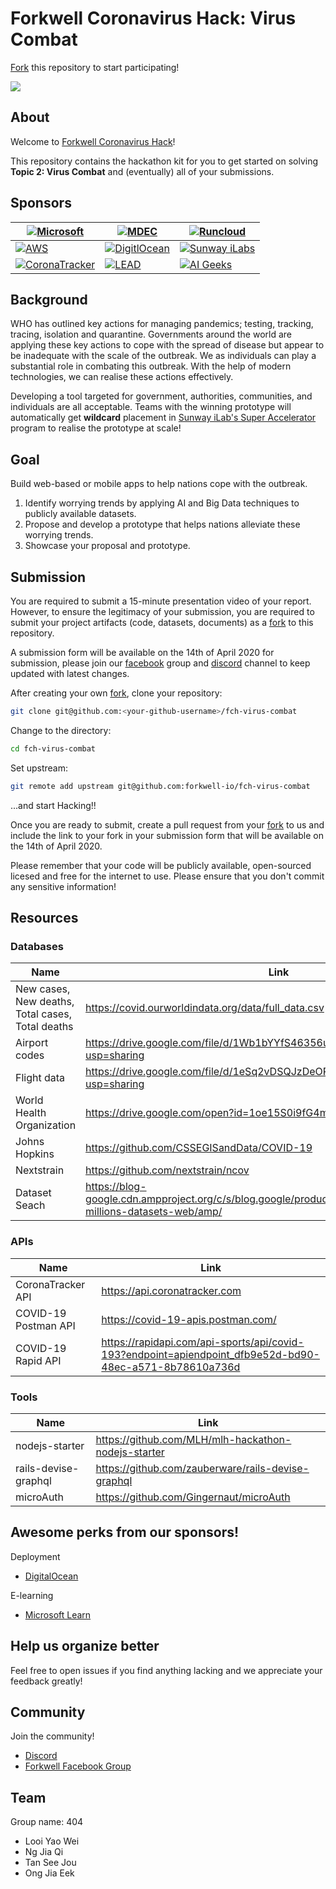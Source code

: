 # Forkwell Coronavirus Hack: Virus Combat

[Fork](https://guides.github.com/activities/forking/) this repository to start participating!

[![](https://img.shields.io/discord/692562848437764096.svg?label=&logo=discord&logoColor=ffffff&color=7389D8&labelColor=6A7EC2)](https://discord.gg/jFjbXqp)

## About

Welcome to [Forkwell Coronavirus Hack](https://www.forkwell.io/events/forkwell-coronavirus-hack)!

This repository contains the hackathon kit for you to get started on solving **Topic 2: Virus
Combat** and (eventually) all of your submissions.

## Sponsors

| [![Microsoft](https://user-images.githubusercontent.com/19421765/77505763-ff940400-6e9e-11ea-8c47-cafdf6b3b2d6.png)](https://microsoft.com/)           | [![MDEC](https://uploads-ssl.webflow.com/5dedc0ed675ba87b09857f05/5e7b5a7ea804328ecaf8e5a2_mdec.png)](https://mdec.my/)                       | [![Runcloud](https://uploads-ssl.webflow.com/5dedc0ed675ba87b09857f05/5e79fb8c21fcad40f1a34b8a_runcloud.png)](https://runcloud.io/)                  |
|--------------------------------------------------------------------------------------------------------------------------------------------------------|-----------------------------------------------------------------------------------------------------------------------------------------------|------------------------------------------------------------------------------------------------------------------------------------------------------|
| [![AWS](https://uploads-ssl.webflow.com/5dedc0ed675ba87b09857f05/5e7b5a7ef803a29eed975378_aws.png)](https://aws.amazon.com/)                           | [![DigitlOcean](https://uploads-ssl.webflow.com/5dedc0ed675ba87b09857f05/5e79fb8b1de27906a0d0c3dc_digital-ocean.png)](https://do.co/forkwell) | [![Sunway iLabs](https://uploads-ssl.webflow.com/5dedc0ed675ba87b09857f05/5e79fb8c1de2795359d0c3de_ilab.png)](https://innovationlabs.sunway.edu.my/) |
| [![CoronaTracker](https://uploads-ssl.webflow.com/5dedc0ed675ba87b09857f05/5e7c7a1afb4b4a4e49fa0357_coronatracker.png)](https://www.coronatracker.com) | [![LEAD](https://uploads-ssl.webflow.com/5dedc0ed675ba87b09857f05/5e7c7a1af1e7b76379787b82_lead.png)](https://www.thelead.io/)                | [![AI Geeks](https://uploads-ssl.webflow.com/5dedc0ed675ba87b09857f05/5e798a3fccd66c285759a635_ai-geeks.png)](https://aigeeks.net/)                  |

## Background

WHO has outlined key actions for managing pandemics; testing, tracking, tracing, isolation and
quarantine. Governments around the world are applying these key actions to cope with the spread of
disease but appear to be inadequate with the scale of the outbreak. We as individuals can play a
substantial role in combating this outbreak. With the help of modern technologies, we can realise
these actions effectively.

Developing a tool targeted for government, authorities, communities, and individuals are all
acceptable. Teams with the winning prototype will automatically get **wildcard** placement in
[Sunway iLab's Super Accelerator](https://innovationlabs.sunway.edu.my/accelerator/) program to
realise the prototype at scale!

## Goal

Build web-based or mobile apps to help nations cope with the outbreak.

1. Identify worrying trends by applying AI and Big Data techniques to publicly available datasets.
2. Propose and develop a prototype that helps nations alleviate these worrying trends.
3. Showcase your proposal and prototype.

## Submission

You are required to submit a 15-minute presentation video of your report. However, to ensure the
legitimacy of your submission, you are required to submit your project artifacts (code, datasets,
documents) as a [fork](https://guides.github.com/activities/forking/) to this repository.

A submission form will be available on the 14th of April 2020 for submission,
please join our
[facebook](https://facebook.com/groups/forkwellcoronavirushack/) group and
[discord](https://discord.gg/jFjbXqp) channel to keep updated with latest changes.

After creating your own [fork](https://guides.github.com/activities/forking/), clone your
repository:

```sh
git clone git@github.com:<your-github-username>/fch-virus-combat
```

Change to the directory:

```sh
cd fch-virus-combat
```

Set upstream:

```sh
git remote add upstream git@github.com:forkwell-io/fch-virus-combat
```

...and start Hacking!!

Once you are ready to submit, create a pull request from your
[fork](https://guides.github.com/activities/forking/) to us and include the link to your fork in
your submission form that will be available on the 14th of April 2020.

Please remember that your code will be publicly available, open-sourced licesed and free for the
internet to use. Please ensure that you don't commit any sensitive information!

## Resources

### Databases

| Name                                             | Link                                                                                                          |
|--------------------------------------------------|---------------------------------------------------------------------------------------------------------------|
| New cases, New deaths, Total cases, Total deaths | https://covid.ourworldindata.org/data/full_data.csv                                                           |
| Airport codes                                    | https://drive.google.com/file/d/1Wb1bYYfS46356uAeyw1qGse7SQjo5OEa/view?usp=sharing                            |
| Flight data                                      | https://drive.google.com/file/d/1eSq2vDSQJzDeORZS_VcjzZ_PRcbhcbf7/view?usp=sharing                            |
| World Health Organization                        | https://drive.google.com/open?id=1oe15S0i9fG4mYr8IxqWfASYbxsunWyRh                                            |
| Johns Hopkins                                    | https://github.com/CSSEGISandData/COVID-19                                                                    |
| Nextstrain                                       | https://github.com/nextstrain/ncov                                                                            |
| Dataset Seach                                    | https://blog-google.cdn.ampproject.org/c/s/blog.google/products/search/discovering-millions-datasets-web/amp/ |

### APIs

| Name                 | Link                                                                                                    |
|----------------------|---------------------------------------------------------------------------------------------------------|
| CoronaTracker API    | https://api.coronatracker.com                                                                           |
| COVID-19 Postman API | https://covid-19-apis.postman.com/                                                                      |
| COVID-19 Rapid API   | https://rapidapi.com/api-sports/api/covid-193?endpoint=apiendpoint_dfb9e52d-bd90-48ec-a571-8b78610a736d |

### Tools

| Name                 | Link                                                |
|----------------------|-----------------------------------------------------|
| nodejs-starter       | https://github.com/MLH/mlh-hackathon-nodejs-starter |
| rails-devise-graphql | https://github.com/zauberware/rails-devise-graphql  |
| microAuth            | https://github.com/Gingernaut/microAuth             |

## Awesome perks from our sponsors!

Deployment
- [DigitalOcean](https://do.co/forkwell)

E-learning
- [Microsoft Learn](https://aka.ms/learn)

## Help us organize better

Feel free to open issues if you find anything lacking and we appreciate your feedback greatly!

## Community

Join the community!
- [Discord](https://discord.gg/jFjbXqp)
- [Forkwell Facebook Group](https://facebook.com/groups/forkwellcoronavirushack/)

## Team 
Group name: 404<br/>
- Looi Yao Wei<br/>
- Ng Jia Qi<br/>
- Tan See Jou<br/>
- Ong Jia Eek<br/>

